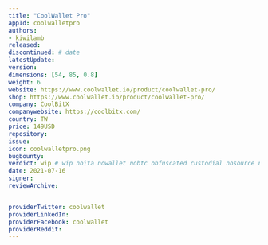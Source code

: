 ```yaml
---
title: "CoolWallet Pro"
appId: coolwalletpro
authors:
- kiwilamb
released: 
discontinued: # date
latestUpdate:
version:
dimensions: [54, 85, 0.8]
weight: 6
website: https://www.coolwallet.io/product/coolwallet-pro/
shop: https://www.coolwallet.io/product/coolwallet-pro/
company: CoolBitX
companywebsite: https://coolbitx.com/
country: TW
price: 149USD
repository: 
issue:
icon: coolwalletpro.png
bugbounty:
verdict: wip # wip noita nowallet nobtc obfuscated custodial nosource nonverifiable reproducible bounty defunct
date: 2021-07-16
signer:
reviewArchive:


providerTwitter: coolwallet
providerLinkedIn: 
providerFacebook: coolwallet
providerReddit: 
---
```


